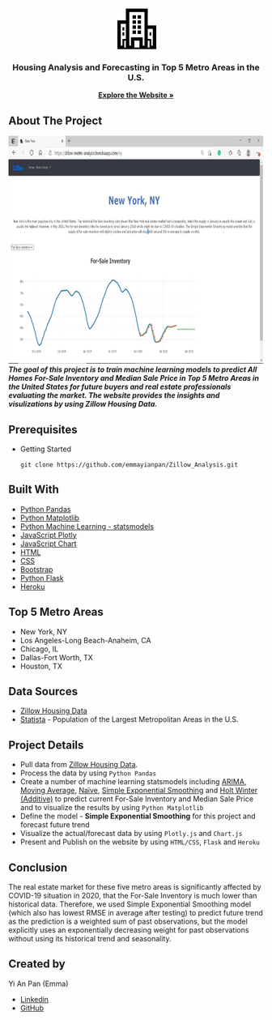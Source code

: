 <!-- PROJECT LOGO -->
<br />
<p align="center">
  <a href="https://zillow-metro-analysis.herokuapp.com/">
    <img src="static/image/housing.png" alt="Logo" width="80" height="80">
  </a>
  <h3 align="center">Housing Analysis and Forecasting in Top 5 Metro Areas in the U.S.</h3>
  <p align="center">
    <a href="https://zillow-metro-analysis.herokuapp.com/"><strong>Explore the Website »</strong></a>
  </p>
</p>

## About The Project
<a href="https://zillow-metro-analysis.herokuapp.com/">
  <img src="static/image/screenshot.JPG" alt="Webpage Screenshot" width="900" height="450">
</a>
<br>
<strong><i> The goal of this project is to train machine learning models to predict All Homes For-Sale Inventory and Median Sale Price in Top 5 Metro Areas in the United States for future buyers and real estate professionals evaluating the market. The website provides the insights and visulizations by using Zillow Housing Data.</i></strong>

## Prerequisites 
* Getting Started 
  ```
  git clone https://github.com/emmayianpan/Zillow_Analysis.git
  ```  
## Built With
* [Python Pandas](https://pandas.pydata.org/) 
* [Python Matplotlib](https://matplotlib.org/) 
* [Python Machine Learning - statsmodels](https://www.statsmodels.org/stable/index.html)
* [JavaScript Plotly](https://plotly.com/javascript/) 
* [JavaScript Chart](https://www.chartjs.org/)
* [HTML](https://www.w3schools.com/html/)
* [CSS](https://www.w3schools.com/css/)
* [Bootstrap](https://getbootstrap.com/)
* [Python Flask](https://flask.palletsprojects.com/en/1.1.x/) 
* [Heroku](https://www.heroku.com/)

## Top 5 Metro Areas
* New York, NY
* Los Angeles-Long Beach-Anaheim, CA
* Chicago, IL
* Dallas-Fort Worth, TX
* Houston, TX

## Data Sources
* [Zillow Housing Data](https://www.zillow.com/research/data/)
* [Statista](https://www.statista.com/statistics/183600/population-of-metropolitan-areas-in-the-us/) - Population of the Largest Metropolitan Areas in the U.S.

## Project Details
* Pull data from [Zillow Housing Data](https://www.zillow.com/research/data/). 
* Process the data by using `Python Pandas`
* Create a number of machine learning statsmodels including <ins>ARIMA</ins>, <ins>Moving Average</ins>, <ins>Naïve</ins>, <ins>Simple Exponential Smoothing</ins> and <ins>Holt Winter (Additive)</ins> to predict current For-Sale Inventory and Median Sale Price and to visualize the results by using `Python Matplotlib` 
* Define the model - **Simple Exponential Smoothing** for this project and forecast future trend
* Visualize the actual/forecast data by using `Plotly.js` and `Chart.js`
* Present and Publish on the website by using `HTML/CSS`, `Flask` and `Heroku`

## Conclusion
The real estate market for these five metro areas is significantly affected by COVID-19 situation in 2020, that the For-Sale Inventory is much lower than historical data. Therefore, we used Simple Exponential Smoothing model (which also has lowest RMSE in average after testing) to predict future trend as the prediction is a weighted sum of past observations, but the model explicitly uses an exponentially decreasing weight for past observations without using its historical trend and seasonality.

## Created by 
Yi An Pan (Emma)
* [Linkedin](https://www.linkedin.com/in/emmayianpan/) 
* [GitHub](https://github.com/emmayianpan)
